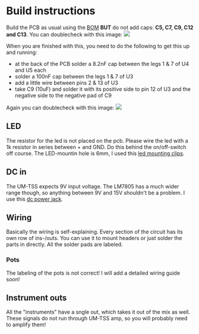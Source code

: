 # Build instructions
Build the PCB as usual using the [BOM](https://github.com/tommueller/UM-TSS/blob/master/schematics%20v1/BOM.ods?raw=true) **BUT** do not add caps: **C5, C7, C9, C12 and C13**. You can doublecheck with this image: ![](https://github.com/tommueller/UM-TSS/blob/master/schematics%20v1/pcb%20v1%20populated%20front.JPG?raw=true)

When you are finished with this, you need to do the following to get this up and running:

- at the back of the PCB solder a 8.2nF cap between the legs 1 & 7 of U4 and U5 each
- solder a 100nF cap between the legs 1 & 7 of U3
- add a little wire between pins 2 & 13 of U3
- take C9 (10uF) and solder it with its positive side to pin 12 of U3 and the negative side to the negative pad of C9

Again you can doublecheck with this image: ![](https://raw.githubusercontent.com/tommueller/UM-TSS/master/schematics%20v1/pcb%20v1%20populated%20back.JPG)

## LED
The resistor for the led is not placed on the pcb. Please wire the led with a 1k resistor in series between + and GND. Do this behind the on/off-switch off course. The LED-mountin hole is 6mm, I used this [led mounting clips](https://www.taydaelectronics.com/3mm-bezel-led-panel-mounting-clip.html).

## DC in
The UM-TSS expects 9V input voltage. The LM7805 has a much wider range though, so anything between 9V and 15V shouldn't be a problem. I use this [dc power jack](https://www.taydaelectronics.com/dc-power-jack-2-1mm-enclosed-frame-with-switch-external.html).

## Wiring
Basically the wiring is self-explaining. Every section of the circuit has its own row of ins-/outs. You can use it to mount headers or just solder the parts in directly. All the solder pads are labeled.

### Pots
The labeling of the pots is not correct! I will add a detailed wiring guide soon!

## Instrument outs
All the "instruments" have a sngle out, which takes it out of the mix as well. These signals do not run through UM-TSS amp, so you will probably need to amplify them!
